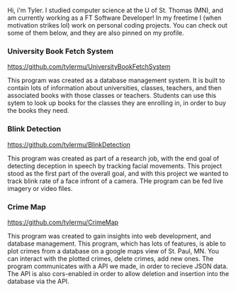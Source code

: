 Hi, i'm Tyler. I studied computer science at the U of St. Thomas (MN), and am currently working as a FT Software Developer! In my freetime I (when motivation strikes lol) work on personal coding projects. You can check out some of them below, and they are also pinned on my profile.

### University Book Fetch System
https://github.com/tylermu/UniversityBookFetchSystem

This program was created as a database management system. It is built to contain lots of information about universities, classes, teachers, and then associated books with those classes or teachers. Students can use this sytem to look up books for the classes they are enrolling in, in order to buy the books they need. 

### Blink Detection
https://github.com/tylermu/BlinkDetection

This program was created as part of a research job, with the end goal of detecting deception in speech by tracking facial movements. This project stood as the first part of the overall goal, and with this project we wanted to track blink rate of a face infront of a camera. THe program can be fed live imagery or video files. 

### Crime Map
https://github.com/tylermu/CrimeMap

This program was created to gain insights into web development, and database management. This program, which has lots of features, is able to plot crimes from a database on a google maps view of St. Paul, MN. You can interact with the plotted crimes, delete crimes, add new ones. The program communicates with a API we made, in order to recieve JSON data. The API is also cors-enabled in order to allow deletion and insertion into the database via the API. 
